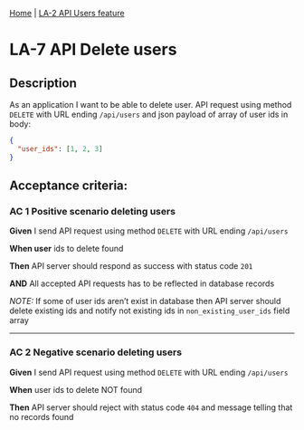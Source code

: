 [Home](../library_app_project.md) | [LA-2 API Users feature](./LA-2_API_users_feature.md)

# LA-7 API Delete users

## Description

As an application I want to be able to delete user. API request using method `DELETE` with URL ending `/api/users` and json payload of array of user ids in body:

```json
{
  "user_ids": [1, 2, 3]
}
```

## Acceptance criteria:

### AC 1 Positive scenario deleting users

**Given** I send API request using method `DELETE` with URL ending `/api/users`

**When user** ids to delete found

**Then** API server should respond as success with status code `201`

**AND** All accepted API requests has to be reflected in database records

_NOTE:_ If some of user ids aren’t exist in database then API server should delete existing ids and notify not existing ids in `non_existing_user_ids` field array

---

### AC 2 Negative scenario deleting users

**Given** I send API request using method `DELETE` with URL ending `/api/users`

**When** user ids to delete NOT found

**Then** API server should reject with status code `404` and message telling that no records found
